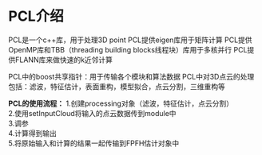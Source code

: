 # PCL介绍
PCL是一个c++库，用于处理3D point
PCL提供eigen库用于矩阵计算
PCL提供OpenMP库和TBB（threading building blocks线程块）库用于多核并行
PCL提供FLANN库来做快速的k近邻计算

PCL中的boost共享指针：用于传输各个模块和算法数据
PCL中对3D点云的处理包括：滤波，特征估计，表面重构，模型拟合，点云分割，三维重构等

**PCL的使用流程：**
1.创建processing对象（滤波，特征估计，点云分割）<br>
2.使用setInputCloud将输入的点云数据传到module中<br>
3.调参<br>
4.计算得到输出<br>
5.将原始输入和计算的结果一起传输到FPFH估计对象中<br>







